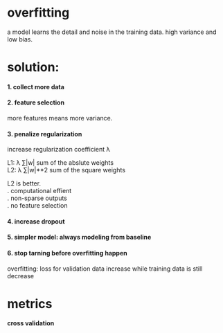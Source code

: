 # overfitting
a model learns the detail and noise in the training data. high variance and low bias.

# solution:
#### 1. collect more data

#### 2. feature selection
more features means more variance.

#### 3. penalize regularization
increase regularization coefficient λ

L1: λ ∑|w|  sum of the abslute weights   
L2: λ ∑|w|**2  sum of the square weights    

L2 is better.    
. computational effient     
. non-sparse outputs       
. no feature selection     

#### 4. increase dropout    

#### 5. simpler model: always modeling from baseline

#### 6. stop tarning before overfitting happen

overfitting: loss for validation data increase while training data is still decrease

# metrics
#### cross validation  
